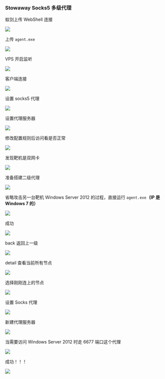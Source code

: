 ### Stowaway Socks5 多级代理

蚁剑上传 WebShell 连接

![](https://pic1.imgdb.cn/item/68cf3de3c5157e1a8820c21c.png)

上传 `agent.exe`

![](https://pic1.imgdb.cn/item/68cf3deec5157e1a8820c21d.png)

VPS 开启监听

![](https://pic1.imgdb.cn/item/68cf3df8c5157e1a8820c21e.png)

客户端连接

![](https://pic1.imgdb.cn/item/68cf3e03c5157e1a8820c220.png)

设置 socks5 代理

![](https://pic1.imgdb.cn/item/68cf3e0ec5157e1a8820c225.png)

设置代理服务器

![](https://pic1.imgdb.cn/item/68cf3e17c5157e1a8820c22b.png)

修改配置规则后访问看是否正常

![](https://pic1.imgdb.cn/item/68cf3e36c5157e1a8820c22d.png)

发现靶机是双网卡

![](https://pic1.imgdb.cn/item/68cf3e3fc5157e1a8820c22e.png)

准备搭建二级代理

![](https://pic1.imgdb.cn/item/68cf3e4cc5157e1a8820c239.png)

省略攻击另一台靶机 Windows Server 2012 的过程，直接运行 `agent.exe`**（IP 是 Windows 7 的）**

![](https://pic1.imgdb.cn/item/68cf3b23c5157e1a8820c175.png)

成功

![](https://pic1.imgdb.cn/item/68cf3b47c5157e1a8820c17b.png)

back 返回上一级

![](https://pic1.imgdb.cn/item/68cf3b92c5157e1a8820c18f.png)

detail 查看当前所有节点

![](https://pic1.imgdb.cn/item/68cf3bc6c5157e1a8820c193.png)

选择刚刚连上的节点

![](https://pic1.imgdb.cn/item/68cf3c01c5157e1a8820c1a7.png)

设置 Socks 代理

![](https://pic1.imgdb.cn/item/68cf3c30c5157e1a8820c1ba.png)

新建代理服务器

![](https://pic1.imgdb.cn/item/68cf3c77c5157e1a8820c1d5.png)

当需要访问 Windows Server 2012 时走 6677 端口这个代理

![](https://pic1.imgdb.cn/item/68cf3ccbc5157e1a8820c1e6.png)

成功！！！

![](https://pic1.imgdb.cn/item/68cf3d17c5157e1a8820c1ef.png)